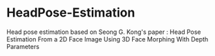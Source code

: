 # HeadPose-Estimation
Head pose estimation based on Seong G. Kong's paper : Head Pose Estimation From a 2D Face Image Using 3D Face Morphing With Depth Parameters
